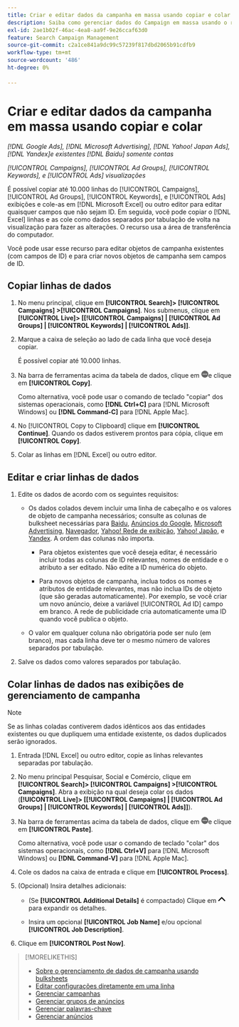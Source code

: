 ```yaml
---
title: Criar e editar dados da campanha em massa usando copiar e colar
description: Saiba como gerenciar dados do Campaign em massa usando o recurso copiar e colar.
exl-id: 2ae1b02f-46ac-4ea8-aa9f-9e26ccaf63d0
feature: Search Campaign Management
source-git-commit: c2a1ce841a9dc99c57239f817dbd2065b91cdfb9
workflow-type: tm+mt
source-wordcount: '486'
ht-degree: 0%

---
```


# Criar e editar dados da campanha em massa usando copiar e colar

*[!DNL Google Ads], [!DNL Microsoft Advertising], [!DNL Yahoo! Japan Ads], [!DNL Yandex]e existentes [!DNL Baidu] somente contas*

*[!UICONTROL Campaigns], [!UICONTROL Ad Groups], [!UICONTROL Keywords], e [!UICONTROL Ads] visualizações*

É possível copiar até 10.000 linhas do [!UICONTROL Campaigns], [!UICONTROL Ad Groups], [!UICONTROL Keywords], e [!UICONTROL Ads] exibições e cole-as em [!DNL Microsoft Excel] ou outro editor para editar quaisquer campos que não sejam ID. Em seguida, você pode copiar o [!DNL Excel] linhas e as cole como dados separados por tabulação de volta na visualização para fazer as alterações. O recurso usa a área de transferência do computador.

Você pode usar esse recurso para editar objetos de campanha existentes (com campos de ID) e para criar novos objetos de campanha sem campos de ID.

## Copiar linhas de dados

1. No menu principal, clique em **[!UICONTROL Search]> [!UICONTROL Campaigns] >[!UICONTROL Campaigns]**. Nos submenus, clique em **[!UICONTROL Live]> \[[!UICONTROL Campaigns] \| [!UICONTROL Ad Groups] \| [!UICONTROL Keywords] \| [!UICONTROL Ads]\]**.

1. Marque a caixa de seleção ao lado de cada linha que você deseja copiar.

   É possível copiar até 10.000 linhas.

1. Na barra de ferramentas acima da tabela de dados, clique em ![Mais](/help/search-social-commerce/assets/more.png "Mais")e clique em **[!UICONTROL Copy]**.

   Como alternativa, você pode usar o comando de teclado &quot;copiar&quot; dos sistemas operacionais, como **[!DNL Ctrl+C]** para [!DNL Microsoft Windows] ou **[!DNL Command-C]** para [!DNL Apple Mac].

1. No [!UICONTROL Copy to Clipboard] clique em **[!UICONTROL Continue]**. Quando os dados estiverem prontos para cópia, clique em **[!UICONTROL Copy]**.

1. Colar as linhas em [!DNL Excel] ou outro editor.

## Editar e criar linhas de dados

1. Edite os dados de acordo com os seguintes requisitos:

   * Os dados colados devem incluir uma linha de cabeçalho e os valores de objeto de campanha necessários; consulte as colunas de bulksheet necessárias para [Baidu](/help/search-social-commerce/campaign-management/bulksheets/bulksheet-data-formats/bulksheet-data-baidu.md), [Anúncios do Google](/help/search-social-commerce/campaign-management/bulksheets/bulksheet-data-formats/bulksheet-data-google.md), [Microsoft Advertising](/help/search-social-commerce/campaign-management/bulksheets/bulksheet-data-formats/bulksheet-data-microsoft.md), [Navegador](/help/search-social-commerce/campaign-management/bulksheets/bulksheet-data-formats/bulksheet-data-naver.md), [Yahoo! Rede de exibição](/help/search-social-commerce/campaign-management/bulksheets/bulksheet-data-formats/bulksheet-data-yahoo-display-network.md), [Yahoo! Japão](/help/search-social-commerce/campaign-management/bulksheets/bulksheet-data-formats/bulksheet-data-yahoo-japan.md), e [Yandex](/help/search-social-commerce/campaign-management/bulksheets/bulksheet-data-formats/bulksheet-data-yandex.md). A ordem das colunas não importa.

      * Para objetos existentes que você deseja editar, é necessário incluir todas as colunas de ID relevantes, nomes de entidade e o atributo a ser editado. Não edite a ID numérica do objeto.

      * Para novos objetos de campanha, inclua todos os nomes e atributos de entidade relevantes, mas não inclua IDs de objeto (que são geradas automaticamente). Por exemplo, se você criar um novo anúncio, deixe a variável [!UICONTROL Ad ID] campo em branco. A rede de publicidade cria automaticamente uma ID quando você publica o objeto.

   * O valor em qualquer coluna não obrigatória pode ser nulo (em branco), mas cada linha deve ter o mesmo número de valores separados por tabulação.

1. Salve os dados como valores separados por tabulação.

## Colar linhas de dados nas exibições de gerenciamento de campanha

>[!NOTE]
>
>Se as linhas coladas contiverem dados idênticos aos das entidades existentes ou que dupliquem uma entidade existente, os dados duplicados serão ignorados.

1. Entrada [!DNL Excel] ou outro editor, copie as linhas relevantes separadas por tabulação.

1. No menu principal Pesquisar, Social e Comércio, clique em **[!UICONTROL Search]> [!UICONTROL Campaigns] >[!UICONTROL Campaigns]**. Abra a exibição na qual deseja colar os dados (**[!UICONTROL Live]> \[[!UICONTROL Campaigns] \| [!UICONTROL Ad Groups] \| [!UICONTROL Keywords] \| [!UICONTROL Ads]\]**).

1. Na barra de ferramentas acima da tabela de dados, clique em ![Mais](/help/search-social-commerce/assets/more.png "Mais")e clique em **[!UICONTROL Paste]**.

   Como alternativa, você pode usar o comando de teclado &quot;colar&quot; dos sistemas operacionais, como **[!DNL Ctrl+V]** para [!DNL Microsoft Windows] ou **[!DNL Command-V]** para [!DNL Apple Mac].

1. Cole os dados na caixa de entrada e clique em **[!UICONTROL Process]**.

1. (Opcional) Insira detalhes adicionais:

   * (Se **[!UICONTROL Additional Details]** é compactado) Clique em ![Abertura](/help/search-social-commerce/assets/chevron-up.png "Abertura") para expandir os detalhes.

   * Insira um opcional **[!UICONTROL Job Name]** e/ou opcional **[!UICONTROL Job Description]**.

1. Clique em **[!UICONTROL Post Now]**.


>[!MORELIKETHIS]
>
>* [Sobre o gerenciamento de dados de campanha usando bulksheets](/help/search-social-commerce/campaign-management/bulksheets/bulksheet-about.md)
>* [Editar configurações diretamente em uma linha](/help/search-social-commerce/common-tasks/settings-edit-within-row.md)
>* [Gerenciar campanhas](/help/search-social-commerce/campaign-management/campaigns/campaign-manage.md)
>* [Gerenciar grupos de anúncios](/help/search-social-commerce/campaign-management/campaigns/ad-group-manage.md)
>* [Gerenciar palavras-chave](/help/search-social-commerce/campaign-management/campaigns/keyword-manage.md)
>* [Gerenciar anúncios](/help/search-social-commerce/campaign-management/campaigns/ad-manage.md)
